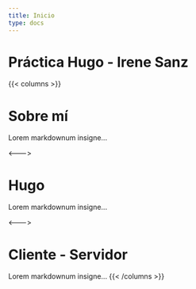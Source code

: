 ```yaml
---
title: Inicio
type: docs
---
```


# Práctica Hugo - Irene Sanz

{{< columns >}} <!-- begin columns block -->
# Sobre mí
Lorem markdownum insigne...

<---> <!-- magic separator, between columns -->

# Hugo
Lorem markdownum insigne...

<---> <!-- magic separator, between columns -->

# Cliente - Servidor
Lorem markdownum insigne...
{{< /columns >}}